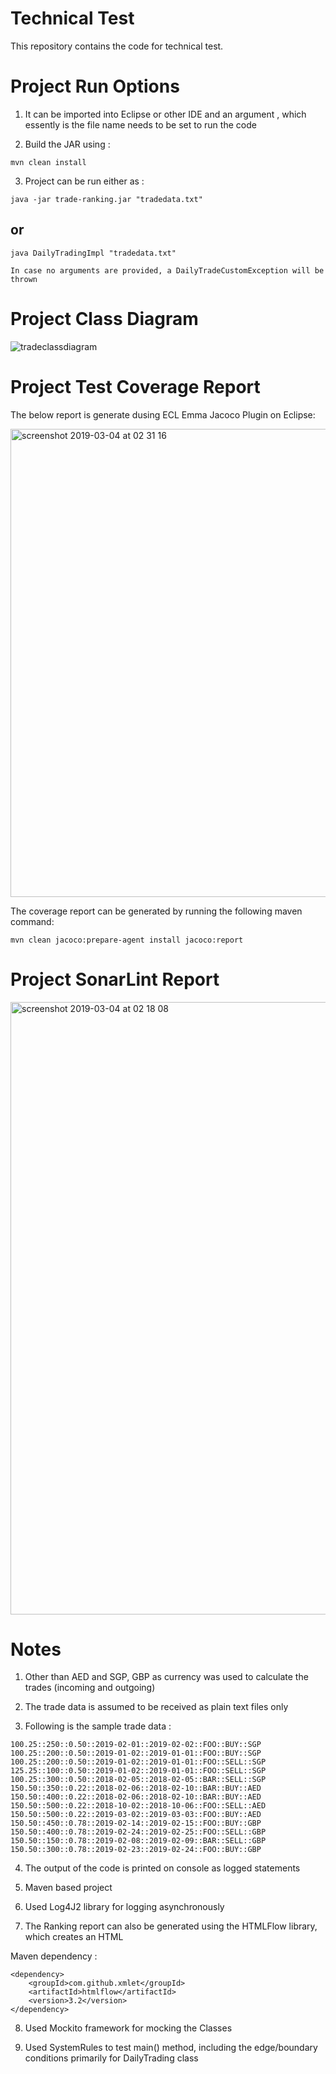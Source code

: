 # Technical Test

This repository contains the code for technical test.

# Project Run Options

1. It can be imported into Eclipse or other IDE and an argument , which essently is the file name needs to be set to run the code

2. Build the JAR using :

```
mvn clean install
```

3. Project can be run either as :

```
java -jar trade-ranking.jar "tradedata.txt"
```

## or ## 

```
java DailyTradingImpl "tradedata.txt"
```

`In case no arguments are provided, a DailyTradeCustomException will be thrown`

# Project Class Diagram

![tradeclassdiagram](https://user-images.githubusercontent.com/7010363/53756553-67b42880-3edf-11e9-9ca5-d842cc978144.png)

# Project Test Coverage Report

The below report is generate dusing ECL Emma Jacoco Plugin on Eclipse:

<img width="749" alt="screenshot 2019-03-04 at 02 31 16" src="https://user-images.githubusercontent.com/7010363/53701691-a38ab780-3e25-11e9-8f6a-c15dd7d1f50f.png">

The coverage report can be generated by running the following maven command:

```
mvn clean jacoco:prepare-agent install jacoco:report
```

# Project SonarLint Report

<img width="980" alt="screenshot 2019-03-04 at 02 18 08" src="https://user-images.githubusercontent.com/7010363/53701472-de8beb80-3e23-11e9-9107-de5bd19c1637.png">

# Notes

1. Other than AED and SGP, GBP as currency was used to calculate the trades (incoming and outgoing)

2. The trade data is assumed to be received as plain text files only

3. Following is the sample trade data :

```
100.25::250::0.50::2019-02-01::2019-02-02::FOO::BUY::SGP
100.25::200::0.50::2019-01-02::2019-01-01::FOO::BUY::SGP
100.25::200::0.50::2019-01-02::2019-01-01::FOO::SELL::SGP
125.25::100::0.50::2019-01-02::2019-01-01::FOO::SELL::SGP
100.25::300::0.50::2018-02-05::2018-02-05::BAR::SELL::SGP
150.50::350::0.22::2018-02-06::2018-02-10::BAR::BUY::AED
150.50::400::0.22::2018-02-06::2018-02-10::BAR::BUY::AED
150.50::500::0.22::2018-10-02::2018-10-06::FOO::SELL::AED
150.50::500::0.22::2019-03-02::2019-03-03::FOO::BUY::AED
150.50::450::0.78::2019-02-14::2019-02-15::FOO::BUY::GBP
150.50::400::0.78::2019-02-24::2019-02-25::FOO::SELL::GBP
150.50::150::0.78::2019-02-08::2019-02-09::BAR::SELL::GBP
150.50::300::0.78::2019-02-23::2019-02-24::FOO::BUY::GBP

```

4. The output of the code is printed on console as logged statements

5. Maven based project

6. Used Log4J2 library for logging asynchronously

7. The Ranking report can also be generated using the HTMLFlow library, which creates an HTML 

Maven dependency :

```
<dependency>
    <groupId>com.github.xmlet</groupId>
    <artifactId>htmlflow</artifactId>
    <version>3.2</version>
</dependency>
```


8. Used Mockito framework for mocking the Classes

9. Used SystemRules to test main() method, including the edge/boundary conditions primarily for DailyTrading class


